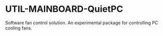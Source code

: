 UTIL-MAINBOARD-QuietPC
======================

Software fan control solution. An experimental package for controlling PC cooling fans. 
